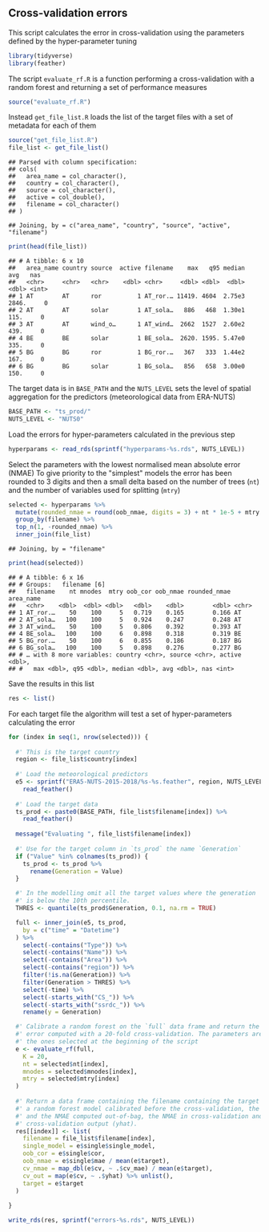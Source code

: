 ## Cross-validation errors
This script calculates the error in cross-validation using the parameters
defined by the hyper-parameter tuning



```r
library(tidyverse)
library(feather)
```

The script `evaluate_rf.R` is a function performing a cross-validation
with a random forest and returning a set of performance measures


```r
source("evaluate_rf.R")
```

Instead `get_file_list.R` loads the list of the target files
with a set of metadata for each of them


```r
source("get_file_list.R")
file_list <- get_file_list()
```

```
## Parsed with column specification:
## cols(
##   area_name = col_character(),
##   country = col_character(),
##   source = col_character(),
##   active = col_double(),
##   filename = col_character()
## )
```

```
## Joining, by = c("area_name", "country", "source", "active", "filename")
```

```r
print(head(file_list))
```

```
## # A tibble: 6 x 10
##   area_name country source  active filename    max   q95 median   avg   nas
##   <chr>     <chr>   <chr>    <dbl> <chr>     <dbl> <dbl>  <dbl> <dbl> <int>
## 1 AT        AT      ror          1 AT_ror.… 11419. 4604  2.75e3 2846.     0
## 2 AT        AT      solar        1 AT_sola…   886   468  1.30e1  115.     0
## 3 AT        AT      wind_o…      1 AT_wind…  2662  1527  2.60e2  439.     0
## 4 BE        BE      solar        1 BE_sola…  2620. 1595. 5.47e0  335.     0
## 5 BG        BG      ror          1 BG_ror.…   367   333  1.44e2  167.     0
## 6 BG        BG      solar        1 BG_sola…   856   658  3.00e0  150.     0
```

The target data is in `BASE_PATH` and the `NUTS_LEVEL` sets the level
of spatial aggregation for the predictors (meteorological data from ERA-NUTS)


```r
BASE_PATH <- "ts_prod/"
NUTS_LEVEL <- "NUTS0"
```

Load the errors for hyper-parameters calculated in the previous step


```r
hyperparams <- read_rds(sprintf("hyperparams-%s.rds", NUTS_LEVEL))
```

Select the parameters with the lowest normalised mean absolute error (NMAE)
To give priority to the "simplest" models the error has been rounded to 3 digits
and then a small delta based on the number of trees (`nt`) and the number of
variables used for splitting (`mtry`)


```r
selected <- hyperparams %>%
  mutate(rounded_nmae = round(oob_nmae, digits = 3) + nt * 1e-5 + mtry * 1e-7) %>%
  group_by(filename) %>%
  top_n(1, -rounded_nmae) %>%
  inner_join(file_list)
```

```
## Joining, by = "filename"
```

```r
print(head(selected))
```

```
## # A tibble: 6 x 16
## # Groups:   filename [6]
##   filename    nt mnodes  mtry oob_cor oob_nmae rounded_nmae area_name
##   <chr>    <dbl>  <dbl> <dbl>   <dbl>    <dbl>        <dbl> <chr>    
## 1 AT_ror.…    50    100     5   0.719    0.165        0.166 AT       
## 2 AT_sola…   100    100     5   0.924    0.247        0.248 AT       
## 3 AT_wind…    50    100     5   0.806    0.392        0.393 AT       
## 4 BE_sola…   100    100     6   0.898    0.318        0.319 BE       
## 5 BG_ror.…    50    100     6   0.855    0.186        0.187 BG       
## 6 BG_sola…   100    100     5   0.898    0.276        0.277 BG       
## # … with 8 more variables: country <chr>, source <chr>, active <dbl>,
## #   max <dbl>, q95 <dbl>, median <dbl>, avg <dbl>, nas <int>
```

Save the results in this list


```r
res <- list()
```

For each target file the algorithm will test a set of hyper-parameters calculating
the error


```r
for (index in seq(1, nrow(selected))) {
  
  #' This is the target country
  region <- file_list$country[index]
  
  #' Load the meteorological predictors
  e5 <- sprintf("ERA5-NUTS-2015-2018/%s-%s.feather", region, NUTS_LEVEL) %>%
    read_feather()
  
  #' Load the target data
  ts_prod <- paste0(BASE_PATH, file_list$filename[index]) %>%
    read_feather()
  
  message("Evaluating ", file_list$filename[index])
  
  #' Use for the target column in `ts_prod` the name `Generation`
  if ("Value" %in% colnames(ts_prod)) {
    ts_prod <- ts_prod %>%
      rename(Generation = Value)
  }

  #' In the modelling omit all the target values where the generation
  #' is below the 10th percentile. 
  THRES <- quantile(ts_prod$Generation, 0.1, na.rm = TRUE)

  full <- inner_join(e5, ts_prod,
    by = c("time" = "Datetime")
  ) %>%
    select(-contains("Type")) %>%
    select(-contains("Name")) %>%
    select(-contains("Area")) %>%
    select(-contains("region")) %>%
    filter(!is.na(Generation)) %>%
    filter(Generation > THRES) %>%
    select(-time) %>%
    select(-starts_with("CS_")) %>%
    select(-starts_with("ssrdc_")) %>%
    rename(y = Generation)

  #' Calibrate a random forest on the `full` data frame and return the 
  #' error computed with a 20-fold cross-validation. The parameters are
  #' the ones selected at the beginning of the script 
  e <- evaluate_rf(full,
    K = 20,
    nt = selected$nt[index],
    mnodes = selected$mnodes[index],
    mtry = selected$mtry[index]
  )
  
  #' Return a data frame containing the filename containing the target data, 
  #' a random forest model calibrated before the cross-validation, the correlation
  #' and the NMAE computed out-of-bag, the NMAE in cross-validation and the
  #' cross-validation output (yhat). 
  res[[index]] <- list(
    filename = file_list$filename[index],
    single_model = e$single$single_model,
    oob_cor = e$single$cor,
    oob_nmae = e$single$mae / mean(e$target),
    cv_nmae = map_dbl(e$cv, ~ .$cv_mae) / mean(e$target),
    cv_out = map(e$cv, ~ .$yhat) %>% unlist(),
    target = e$target
  )
  
}
```


```r
write_rds(res, sprintf("errors-%s.rds", NUTS_LEVEL))
```

